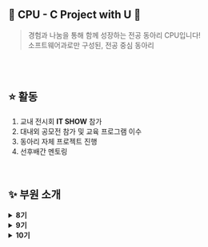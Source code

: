 ## 🌟 CPU - C Project with U 🌟

> 경험과 나눔을 통해 함께 성장하는 전공 동아리 CPU입니다! <br/>
> 소프트웨어과로만 구성된, 전공 중심 동아리
<br/>
<br/>

## ⭐ 활동
<ol>
  <li> 교내 전시회 <b>IT SHOW</b> 참가 </li>
  <li> 대내외 공모전 참가 및 교육 프로그램 이수 </li>
  <li> 동아리 자체 프로젝트 진행 </li>
  <li> 선후배간 멘토링 </li>
</ol>
<br/>

## ✨ 부원 소개

<details>
  <summary><b>8기</b></summary>
  <div markdown="1">
    <ul>
      <li><a href="https://github.com/leesori1410">이소리</a></li>
      <li><a href="https://github.com/anju0210">안효주</a></li>
      <li><a href="https://github.com/naji2-2">나지수</a></li>
      <li><a href="https://github.com/soom4478">박수민</a></li>
      <li><a href="https://github.com/JM7160">심정민</a></li>
    </ul>
  </div>
</details>

<details>
  <summary><b>9기</b></summary>
  <div markdown="1">
    <ul>
      <li><a href="https://github.com/yourim08">전유림</a></li>
      <li><a href="https://github.com/wnstjd6">육준성</a></li>
      <li><a href="https://github.com/buqusa">신채은</a></li>
      <li><a href="https://github.com/chjiiing08">조현진</a></li>
      <li><a href="https://github.com/jdu026">정다운</a></li>
      <li><a href="https://github.com/snaghee">이상희</a></li>
    </ul>
  </div>
</details>

<details>
  <summary><b>10기</b></summary>
  <div markdown="1">
    <ul>
      <li><a href="https://github.com/yxonsz">이연수</a></li>
      <li><a href="https://github.com/jaxhx3xx">정재희</a></li>
      <li><a href="https://github.com/yerin211">방예린</a></li>
      <li><a href="https://github.com/nayeon16">황나연</a></li>
      <li><a href="https://github.com/thisiz0117">이건우</a></li>
      <li><a href="https://github.com/myeongjun09">최명준</a></li>
    </ul>
  </div>
</details>
